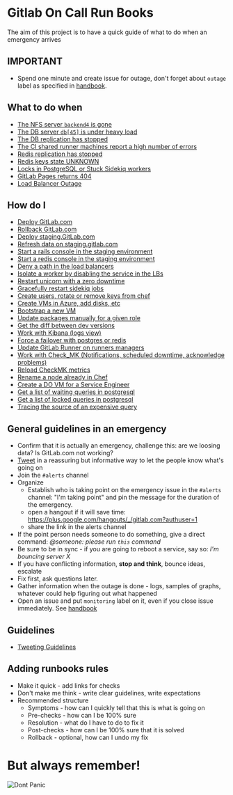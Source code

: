 # Gitlab On Call Run Books

The aim of this project is to have a quick guide of what to do when an emergency arrives


## IMPORTANT

* Spend one minute and create issue for outage, don't forget about `outage` label as specified in [handbook](https://about.gitlab.com/handbook/infrastructure/).


## What to do when

* [The NFS server `backend4` is gone](troubleshooting/nfs-server.md)
* [The DB server `db[45]` is under heavy load](troubleshooting/postgresql_heavy_load.md)
* [The DB replication has stopped](troubleshooting/postgresql_replication.md)
* [The CI shared runner machines report a high number of errors](troubleshooting/ci_runners.md)
* [Redis replication has stopped](troubleshooting/redis_replication.md)
* [Redis keys state UNKNOWN](troubleshooting/redis_running_out_of_keys.md)
* [Locks in PostgreSQL or Stuck Sidekiq workers](troubleshooting/postgresql_locks.md)
* [GitLab Pages returns 404](troubleshooting/gitlab-pages.md)
* [Load Balancer Outage](https://dev.gitlab.org/cookbooks/chef-repo/blob/master/doc/azure.md#creating-a-ticket-for-pro-direct-support-in-azure)

## How do I

* [Deploy GitLab.com](https://dev.gitlab.org/cookbooks/chef-repo/blob/master/doc/deploying.md)
* [Rollback GitLab.com](https://dev.gitlab.org/cookbooks/chef-repo/blob/master/doc/deploying.md#rolling-back-gitlabcom)
* [Deploy staging.GitLab.com](https://dev.gitlab.org/cookbooks/chef-repo/blob/master/doc/staging.md)
* [Refresh data on staging.gitlab.com](https://dev.gitlab.org/cookbooks/chef-repo/blob/master/doc/staging.md)
* [Start a rails console in the staging environment](howto/staging-environment.md#run-a-rails-console-in-staging-environment)
* [Start a redis console in the staging environment](howto/staging-environment.md#run-a-redis-console-in-staging-environment)
* [Deny a path in the load balancers](howto/block-things-in-haproxy.md#deny-a-path-with-the-delete-http-method)
* [Isolate a worker by disabling the service in the LBs](howto/block-things-in-haproxy.md#disable-a-whole-service-in-a-load-balancer)
* [Restart unicorn with a zero downtime](howto/manage-workers.md#restart-unicorn-with-a-zero-downtime)
* [Gracefully restart sidekiq jobs](howto/manage-workers.md#gracefully-restart-sidekiq-jobs)
* [Create users, rotate or remove keys from chef](howto/manage-chef.md)
* [Create VMs in Azure, add disks, etc](https://dev.gitlab.org/cookbooks/chef-repo/blob/master/doc/azure.md#managing-vms-in-azure)
* [Bootstrap a new VM](https://dev.gitlab.org/cookbooks/chef-repo/blob/master/doc/new-vps.md)
* [Update packages manually for a given role](howto/manage-workers.md#update-packages-fleet-wide)
* [Get the diff between dev versions](howto/dev-environment.md#figure-out-the-diff-of-deployed-versions)
* [Work with Kibana (logs view)](howto/kibana.md)
* [Force a failover with postgres or redis](howto/manage-pacemaker.md#force-a-failover)
* [Update GitLab Runner on runners managers](howto/update-gitlab-runner-on-managers.md)
* [Work with Check_MK (Notifications, scheduled downtime, acknowledge problems)](howto/manage-checkmk.md)
* [Reload CheckMK metrics](howto/manage-checkmk.md#reload_host_metrics)
* [Rename a node already in Chef](howto/rename-nodes.md)
* [Create a DO VM for a Service Engineer](howto/create-do-vm-for-service-engineer.md)
* [Get a list of waiting queries in postgresql](howto/postgresql.md#get-a-list-of-queries-that-are-waiting)
* [Get a list of locked queries in postgresql](howto/postgresql.md#get-a-list-of-locked-queries-with-the-query-that-is-blocking-it)
* [Tracing the source of an expensive query](howto/tracing-app-db-queries.md)

## General guidelines in an emergency

* Confirm that it is actually an emergency, challenge this: are we loosing data? Is GitLab.com not working?
* [Tweet](howto/tweeting-guidelines.md) in a reassuring but informative way to let the people know what's going on
* Join the `#alerts` channel
* Organize
  * Establish who is taking point on the emergency issue in the `#alerts` channel: "I'm taking point" and pin the message for the duration of the emergency.
  * open a hangout if it will save time: https://plus.google.com/hangouts/_/gitlab.com?authuser=1
  * share the link in the alerts channel
* If the point person needs someone to do something, give a direct command: _@someone: please run `this` command_
* Be sure to be in sync - if you are going to reboot a service, say so: _I'm bouncing server X_
* If you have conflicting information, **stop and think**, bounce ideas, escalate
* Fix first, ask questions later.
* Gather information when the outage is done - logs, samples of graphs, whatever could help figuring out what happened
* Open an issue and put `monitoring` label on it, even if you close issue immediately. See [handbook](https://about.gitlab.com/handbook/infrastructure/)

## Guidelines

* [Tweeting Guidelines](howto/tweeting-guidelines.md)

## Adding runbooks rules

* Make it quick - add links for checks
* Don't make me think - write clear guidelines, write expectations
* Recommended structure
  * Symptoms - how can I quickly tell that this is what is going on
  * Pre-checks - how can I be 100% sure
  * Resolution - what do I have to do to fix it
  * Post-checks - how can I be 100% sure that it is solved
  * Rollback - optional, how can I undo my fix


# But always remember!

![Dont Panic](img/dont_panic_towel.jpg)
